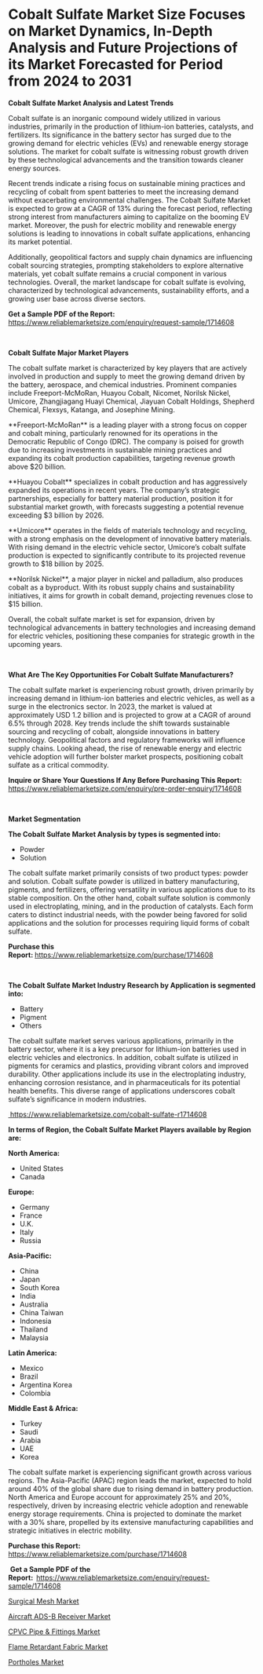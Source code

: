 <p><h1>Cobalt Sulfate Market Size Focuses on Market Dynamics, In-Depth Analysis and Future Projections of its Market Forecasted for Period from 2024 to 2031</h1></p><p><strong>Cobalt Sulfate Market Analysis and Latest Trends</strong></p>
<p><p>Cobalt sulfate is an inorganic compound widely utilized in various industries, primarily in the production of lithium-ion batteries, catalysts, and fertilizers. Its significance in the battery sector has surged due to the growing demand for electric vehicles (EVs) and renewable energy storage solutions. The market for cobalt sulfate is witnessing robust growth driven by these technological advancements and the transition towards cleaner energy sources.</p><p>Recent trends indicate a rising focus on sustainable mining practices and recycling of cobalt from spent batteries to meet the increasing demand without exacerbating environmental challenges. The Cobalt Sulfate Market is expected to grow at a CAGR of 13% during the forecast period, reflecting strong interest from manufacturers aiming to capitalize on the booming EV market. Moreover, the push for electric mobility and renewable energy solutions is leading to innovations in cobalt sulfate applications, enhancing its market potential.</p><p>Additionally, geopolitical factors and supply chain dynamics are influencing cobalt sourcing strategies, prompting stakeholders to explore alternative materials, yet cobalt sulfate remains a crucial component in various technologies. Overall, the market landscape for cobalt sulfate is evolving, characterized by technological advancements, sustainability efforts, and a growing user base across diverse sectors.</p></p>
<p><strong>Get a Sample PDF of the Report:&nbsp;</strong> <a href="https://www.reliablemarketsize.com/enquiry/request-sample/1714608?utm_campaign=1262&utm_medium=2&utm_source=Github&utm_content=ia&utm_term=22102024&utm_id=cobalt-sulfate">https://www.reliablemarketsize.com/enquiry/request-sample/1714608</a></p>
<p>&nbsp;</p>
<p><strong>Cobalt Sulfate Major Market Players</strong></p>
<p><p>The cobalt sulfate market is characterized by key players that are actively involved in production and supply to meet the growing demand driven by the battery, aerospace, and chemical industries. Prominent companies include Freeport-McMoRan, Huayou Cobalt, Nicomet, Norilsk Nickel, Umicore, Zhangjiagang Huayi Chemical, Jiayuan Cobalt Holdings, Shepherd Chemical, Flexsys, Katanga, and Josephine Mining.</p><p>**Freeport-McMoRan** is a leading player with a strong focus on copper and cobalt mining, particularly renowned for its operations in the Democratic Republic of Congo (DRC). The company is poised for growth due to increasing investments in sustainable mining practices and expanding its cobalt production capabilities, targeting revenue growth above $20 billion.</p><p>**Huayou Cobalt** specializes in cobalt production and has aggressively expanded its operations in recent years. The company’s strategic partnerships, especially for battery material production, position it for substantial market growth, with forecasts suggesting a potential revenue exceeding $3 billion by 2026.</p><p>**Umicore** operates in the fields of materials technology and recycling, with a strong emphasis on the development of innovative battery materials. With rising demand in the electric vehicle sector, Umicore’s cobalt sulfate production is expected to significantly contribute to its projected revenue growth to $18 billion by 2025.</p><p>**Norilsk Nickel**, a major player in nickel and palladium, also produces cobalt as a byproduct. With its robust supply chains and sustainability initiatives, it aims for growth in cobalt demand, projecting revenues close to $15 billion.</p><p>Overall, the cobalt sulfate market is set for expansion, driven by technological advancements in battery technologies and increasing demand for electric vehicles, positioning these companies for strategic growth in the upcoming years.</p></p>
<p>&nbsp;</p>
<p><strong>What Are The Key Opportunities For Cobalt Sulfate Manufacturers?</strong></p>
<p><p>The cobalt sulfate market is experiencing robust growth, driven primarily by increasing demand in lithium-ion batteries and electric vehicles, as well as a surge in the electronics sector. In 2023, the market is valued at approximately USD 1.2 billion and is projected to grow at a CAGR of around 6.5% through 2028. Key trends include the shift towards sustainable sourcing and recycling of cobalt, alongside innovations in battery technology. Geopolitical factors and regulatory frameworks will influence supply chains. Looking ahead, the rise of renewable energy and electric vehicle adoption will further bolster market prospects, positioning cobalt sulfate as a critical commodity.</p></p>
<p><strong>Inquire or Share Your Questions If Any Before Purchasing This Report:</strong> <a href="https://www.reliablemarketsize.com/enquiry/pre-order-enquiry/1714608?utm_campaign=1262&utm_medium=2&utm_source=Github&utm_content=ia&utm_term=22102024&utm_id=cobalt-sulfate">https://www.reliablemarketsize.com/enquiry/pre-order-enquiry/1714608</a></p>
<p>&nbsp;</p>
<p><strong>Market Segmentation</strong></p>
<p><strong>The Cobalt Sulfate Market Analysis by types is segmented into:</strong></p>
<p><ul><li>Powder</li><li>Solution</li></ul></p>
<p><p>The cobalt sulfate market primarily consists of two product types: powder and solution. Cobalt sulfate powder is utilized in battery manufacturing, pigments, and fertilizers, offering versatility in various applications due to its stable composition. On the other hand, cobalt sulfate solution is commonly used in electroplating, mining, and in the production of catalysts. Each form caters to distinct industrial needs, with the powder being favored for solid applications and the solution for processes requiring liquid forms of cobalt sulfate.</p></p>
<p><strong>Purchase this Report:&nbsp;</strong><a href="https://www.reliablemarketsize.com/purchase/1714608?utm_campaign=1262&utm_medium=2&utm_source=Github&utm_content=ia&utm_term=22102024&utm_id=cobalt-sulfate">https://www.reliablemarketsize.com/purchase/1714608</a></p>
<p>&nbsp;</p>
<p><strong>The Cobalt Sulfate Market Industry Research by Application is segmented into:</strong></p>
<p><ul><li>Battery</li><li>Pigment</li><li>Others</li></ul></p>
<p><p>The cobalt sulfate market serves various applications, primarily in the battery sector, where it is a key precursor for lithium-ion batteries used in electric vehicles and electronics. In addition, cobalt sulfate is utilized in pigments for ceramics and plastics, providing vibrant colors and improved durability. Other applications include its use in the electroplating industry, enhancing corrosion resistance, and in pharmaceuticals for its potential health benefits. This diverse range of applications underscores cobalt sulfate’s significance in modern industries.</p></p>
<p><a href="https://www.reliablemarketsize.com/cobalt-sulfate-r1714608?utm_campaign=1262&utm_medium=2&utm_source=Github&utm_content=ia&utm_term=22102024&utm_id=cobalt-sulfate">&nbsp;https://www.reliablemarketsize.com/cobalt-sulfate-r1714608</a></p>
<p><strong>In terms of Region, the Cobalt Sulfate Market Players available by Region are:</strong></p>
<p>
    <p> <strong> North America: </strong>
        <ul>
            <li>United States</li>
            <li>Canada</li>
        </ul>
        </p> 
    <p> <strong> Europe: </strong>
        <ul>
            <li>Germany</li>
            <li>France</li>
            <li>U.K.</li>
            <li>Italy</li>
            <li>Russia</li>
        </ul>
        </p> 
    <p> <strong> Asia-Pacific: </strong>
        <ul>
            <li>China</li>
            <li>Japan</li>
            <li>South Korea</li>
            <li>India</li>
            <li>Australia</li>
            <li>China Taiwan</li>
            <li>Indonesia</li>
            <li>Thailand</li>
            <li>Malaysia</li>
        </ul>
        </p> 
    <p> <strong> Latin America: </strong>
        <ul>
            <li>Mexico</li>
            <li>Brazil</li>
            <li>Argentina Korea</li>
            <li>Colombia</li>
        </ul>
        </p> 
    <p> <strong> Middle East & Africa: </strong>
        <ul>
            <li>Turkey</li>
            <li>Saudi</li>
            <li>Arabia</li>
            <li>UAE</li>
            <li>Korea</li>
        </ul>
    </p>
    </p>
<p><p>The cobalt sulfate market is experiencing significant growth across various regions. The Asia-Pacific (APAC) region leads the market, expected to hold around 40% of the global share due to rising demand in battery production. North America and Europe account for approximately 25% and 20%, respectively, driven by increasing electric vehicle adoption and renewable energy storage requirements. China is projected to dominate the market with a 30% share, propelled by its extensive manufacturing capabilities and strategic initiatives in electric mobility.</p></p>
<p><strong>Purchase this Report: </strong><a href="https://www.reliablemarketsize.com/purchase/1714608?utm_campaign=1262&utm_medium=2&utm_source=Github&utm_content=ia&utm_term=22102024&utm_id=cobalt-sulfate">https://www.reliablemarketsize.com/purchase/1714608</a></p>
<p>&nbsp;<strong>Get a Sample PDF of the Report:&nbsp;&nbsp;</strong><a href="https://www.reliablemarketsize.com/enquiry/request-sample/1714608?utm_campaign=1262&utm_medium=2&utm_source=Github&utm_content=ia&utm_term=22102024&utm_id=cobalt-sulfate">https://www.reliablemarketsize.com/enquiry/request-sample/1714608</a></p>
<p><strong></strong></p>
<p><p><a href="https://www.linkedin.com/pulse/competitive-intelligence-surgical-mesh-market-key-players-strategies-fbudc?utm_campaign=1262&utm_medium=2&utm_source=Github&utm_content=ia&utm_term=22102024&utm_id=cobalt-sulfate">Surgical Mesh Market</a></p><p><a href="https://github.com/wwwkeltoum/Market-Research-Report-List-5/blob/main/aircraft-ads-b-receiver-market.md?utm_campaign=1262&utm_medium=2&utm_source=Github&utm_content=ia&utm_term=22102024&utm_id=cobalt-sulfate">Aircraft ADS-B Receiver Market</a></p><p><a href="https://www.linkedin.com/pulse/strategic-market-insights-global-cpvc-pipe-fittings-2024--uoj5c?utm_campaign=1262&utm_medium=2&utm_source=Github&utm_content=ia&utm_term=22102024&utm_id=cobalt-sulfate">CPVC Pipe & Fittings Market</a></p><p><a href="https://www.linkedin.com/pulse/navigating-flame-retardant-fabric-market-expert-analysis-forecast-5lsqc?utm_campaign=1262&utm_medium=2&utm_source=Github&utm_content=ia&utm_term=22102024&utm_id=cobalt-sulfate">Flame Retardant Fabric Market</a></p><p><a href="https://github.com/sofayahoo2023/Market-Research-Report-List-6/blob/main/portholes-market.md?utm_campaign=1262&utm_medium=2&utm_source=Github&utm_content=ia&utm_term=22102024&utm_id=cobalt-sulfate">Portholes Market</a></p></p>